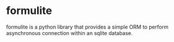 # formulite
formulite is a python library that provides a simple ORM to perform asynchronous connection within an sqlite database.
